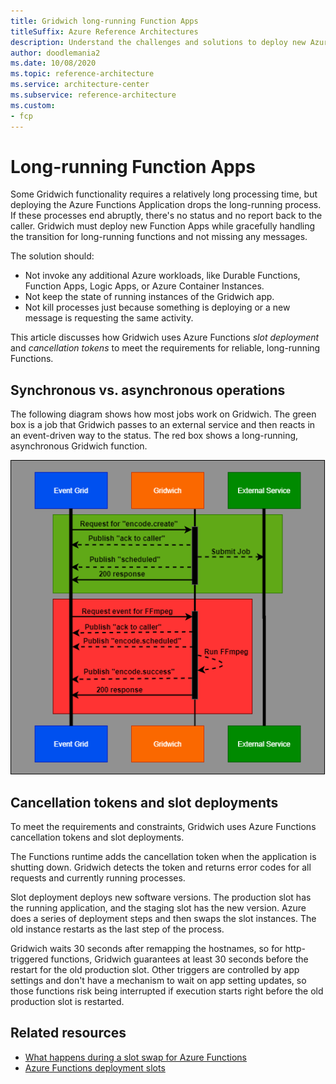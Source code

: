 ```yaml
---
title: Gridwich long-running Function Apps
titleSuffix: Azure Reference Architectures
description: Understand the challenges and solutions to deploy new Azure Function App instances while gracefully handling the transition for long-running functions.
author: doodlemania2
ms.date: 10/08/2020
ms.topic: reference-architecture
ms.service: architecture-center
ms.subservice: reference-architecture
ms.custom:
- fcp
---
```


# Long-running Function Apps

Some Gridwich functionality requires a relatively long processing time, but deploying the Azure Functions Application drops the long-running process. If these processes end abruptly, there's no status and no report back to the caller. Gridwich must deploy new Function Apps while gracefully handling the transition for long-running functions and not missing any messages.

The solution should:
- Not invoke any additional Azure workloads, like Durable Functions, Function Apps, Logic Apps, or Azure Container Instances.
- Not keep the state of running instances of the Gridwich app.
- Not kill processes just because something is deploying or a new message is requesting the same activity.

This article discusses how Gridwich uses Azure Functions *slot deployment* and *cancellation tokens* to meet the requirements for reliable, long-running Functions.

## Synchronous vs. asynchronous operations

The following diagram shows how most jobs work on Gridwich. The green box is a job that Gridwich passes to an external service and then reacts in an event-driven way to the status. The red box shows a  long-running, asynchronous Gridwich function.

![async_vs_sync_functions](media/long-running-functions.png)

## Cancellation tokens and slot deployments

To meet the requirements and constraints, Gridwich uses Azure Functions cancellation tokens and slot deployments.

The Functions runtime adds the cancellation token when the application is shutting down. Gridwich detects the token and returns error codes for all requests and currently running processes.

Slot deployment deploys new software versions. The production slot has the running application, and the staging slot has the new version. Azure does a series of deployment steps and then swaps the slot instances. The old instance restarts as the last step of the process.

Gridwich waits 30 seconds after remapping the hostnames, so for http-triggered functions, Gridwich guarantees at least 30 seconds before the restart for the old production slot. Other triggers are controlled by app settings and don't have a mechanism to wait on app setting updates, so those functions risk being interrupted if execution starts right before the old production slot is restarted.

## Related resources

- [What happens during a slot swap for Azure Functions](/azure/azure-functions/functions-deployment-slots#swap-operations)
- [Azure Functions deployment slots](/azure/azure-functions/functions-deployment-slots)
